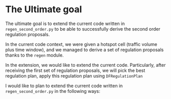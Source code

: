 # The Ultimate goal

The ultimate goal is to extend the current code written in `regen_second_order.py` to be able to successfully derive the second order regulation proposals.

In the current code context, we were given a hotspot cell (traffic volume plus time window), and we managed to derive a set of regulation proposals thanks to the `regen` module.

In the extension, we would like to extend the current code. Particularly, after receiving the first set of regulation proposals, we will pick the best regulation plan, apply this regulation plan using `DFRegulationPlan` 

I would like to plan to extend the current code written in `regen_second_order.py` in the following ways:

